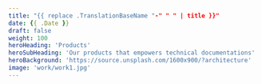 ```yaml
---
title: "{{ replace .TranslationBaseName "-" " " | title }}"
date: {{ .Date }}
draft: false
weight: 100
heroHeading: 'Products'
heroSubHeading: 'Our products that empowers technical documentations'
heroBackground: 'https://source.unsplash.com/1600x900/?architecture'
image: 'work/work1.jpg'
---
```



